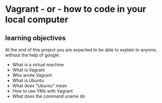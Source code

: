 # Vagrant - or - how to code in your local computer
## learning objectives 
At the end of this project you are expected to be able to explain to anyone, without the help of google:
* What is a virtual machine
* What is Vagrant
* Who wrote Vagrant
* What is Ubuntu
* What does “Ubuntu” mean
* How to use VMs with Vagrant
* What does the command uname do
